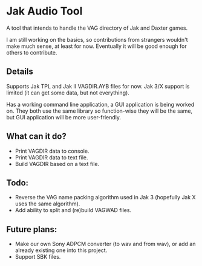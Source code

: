 # Jak Audio Tool

A tool that intends to handle the VAG directory of Jak and Daxter games.

I am still working on the basics, so contributions from strangers wouldn't make much sense, at least for now. Eventually it will be good enough for others to contribute.

## Details

Supports Jak TPL and Jak II VAGDIR.AYB files for now. Jak 3/X support is limited (it can get some data, but not everything).

Has a working command line application, a GUI application is being worked on. They both use the same library so function-wise they will be the same, but GUI application will be more user-friendly.

## What can it do?
- Print VAGDIR data to console.
- Print VAGDIR data to text file.
- Build VAGDIR based on a text file.

## Todo:
- Reverse the VAG name packing algorithm used in Jak 3 (hopefully Jak X uses the same algorithm).
- Add ability to split and (re)build VAGWAD files.

## Future plans:
- Make our own Sony ADPCM converter (to wav and from wav), or add an already existing one into this project.
- Support SBK files. 
